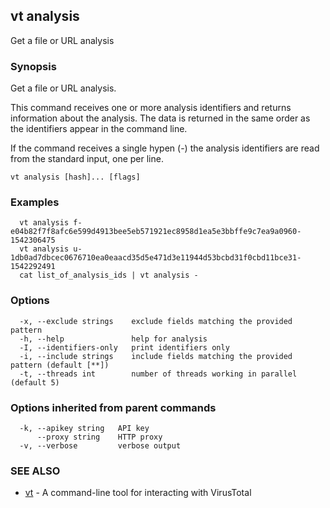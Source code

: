 ## vt analysis

Get a file or URL analysis

### Synopsis

Get a file or URL analysis.

This command receives one or more analysis identifiers and returns information
about the analysis. The data is returned in the same order as the identifiers
appear in the command line.

If the command receives a single hypen (-) the analysis identifiers are read 
from the standard input, one per line.


```
vt analysis [hash]... [flags]
```

### Examples

```
  vt analysis f-e04b82f7f8afc6e599d4913bee5eb571921ec8958d1ea5e3bbffe9c7ea9a0960-1542306475
  vt analysis u-1db0ad7dbcec0676710ea0eaacd35d5e471d3e11944d53bcbd31f0cbd11bce31-1542292491
  cat list_of_analysis_ids | vt analysis -
```

### Options

```
  -x, --exclude strings    exclude fields matching the provided pattern
  -h, --help               help for analysis
  -I, --identifiers-only   print identifiers only
  -i, --include strings    include fields matching the provided pattern (default [**])
  -t, --threads int        number of threads working in parallel (default 5)
```

### Options inherited from parent commands

```
  -k, --apikey string   API key
      --proxy string    HTTP proxy
  -v, --verbose         verbose output
```

### SEE ALSO

* [vt](vt.md)	 - A command-line tool for interacting with VirusTotal


